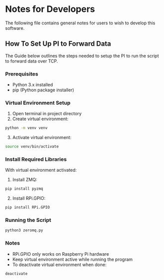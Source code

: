 # Notes for Developers

The following file contains general notes for users to wish to develop this software.

## How To Set Up PI to Forward Data

The Guide below outlines the steps needed to setup the PI to run the script to forward data over TCP.

### Prerequisites

- Python 3.x installed
- pip (Python package installer)

### Virtual Environment Setup

1. Open terminal in project directory
2. Create virtual environment:

```bash
python -m venv venv
```

3. Activate virtual environment:

```bash
source venv/bin/activate
```

### Install Required Libraries

With virtual environment activated:

1. Install ZMQ:

```bash
pip install pyzmq
```

2. Install RPi.GPIO:

```bash
pip install RPi.GPIO
```

### Running the Script

```bash
python3 zeromq.py
```

### Notes

- RPi.GPIO only works on Raspberry Pi hardware
- Keep virtual environment active while running the program
- To deactivate virtual environment when done:

```bash
deactivate
```
